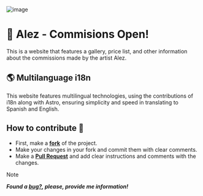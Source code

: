 ![image](https://github.com/Jellyv7/Commisions-Alez-Webpage/assets/41640057/442b72d6-1a08-44db-9a20-d1eddd664134)

# 🎨 Alez - Commisions Open!

This is a website that features a gallery, price list, and other information about the commissions made by the artist Alez.

## 🌎 Multilanguage i18n

This website features multilingual technologies, using the contributions of i18n along with Astro, ensuring simplicity and speed in translating to Spanish and English.

## How to contribute 🤛 

- First, make a [**fork**](https://github.com/Jellyv7/Commisions-Alez-Webpage/fork) of the project.
- Make your changes in your fork and commit them with clear comments.
- Make a [**Pull Request**](https://github.com/Jellyv7/Commisions-Alez-Webpage/pulls) and add clear instructions and comments with the changes.

> [!NOTE]
> _**Found a [**bug?**](https://github.com/Jellyv7/Commisions-Alez-Webpage/issues), please, provide me information!**_  
